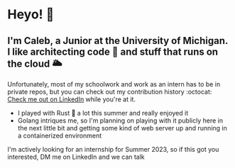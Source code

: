 # Heyo! 👋
## I'm Caleb, a Junior at the University of Michigan. I like architecting code 📐 and stuff that runs on the cloud 🌥  
Unfortunately, most of my schoolwork and work as an intern has to be in private repos, but you can check out my contribution history :octocat:  
[Check me out on LinkedIn](linkedin.com/in/CalebJ-Smith) while you're at it.  
- I played with Rust 🦀 a lot this summer and really enjoyed it
- Golang intriques me, so I'm planning on playing with it publicly here in the next little bit and getting some kind of web server up and running in a containerized environment

I'm actively looking for an internship for Summer 2023, so if this got you interested, DM me on LinkedIn and we can talk
<!--
**CalebJ-Smith/CalebJ-Smith** is a ✨ _special_ ✨ repository because its `README.md` (this file) appears on your GitHub profile.

Here are some ideas to get you started:

- 🔭 I’m currently working on ...
- 🌱 I’m currently learning ...
- 👯 I’m looking to collaborate on ...
- 🤔 I’m looking for help with ...
- 💬 Ask me about ...
- 📫 How to reach me: ...
- 😄 Pronouns: ...
- ⚡ Fun fact: ...
-->
